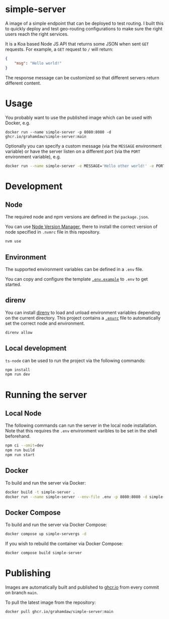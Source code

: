 # simple-server
A image of a simple endpoint that can be deployed to test routing. I built this to quickly deploy and test geo-routing configurations to make sure the right users reach the right services.

It is a Koa based Node JS API that returns some JSON when sent `GET` requests. For example, a `GET` request to `/` will return:
```json
{
    "msg": "Hello world!"
}
```

The response message can be customized so that different servers return different content.

# Usage
You probably want to use the published image which can be used with Docker, e.g.
```
docker run --name simple-server -p 8080:8080 -d ghcr.io/grahamdaw/simple-server:main
```

Optionally you can specify a custom message (via the `MESSAGE` environment variable) or have the server listen on a different port (via the `PORT` environment variable), e.g.
```bash
docker run --name simple-server -e MESSAGE='Hello other world!' -e PORT=3000 -p 3000:3000 -d ghcr.io/grahamdaw/simple-server:main
```


# Development

## Node

The required node and npm versions are defined in the `package.json`.

You can use [Node Version Manager](https://github.com/nvm-sh/nvm), there  to install the correct version of node specified in `.nvmrc` file in this repository.

```bash
nvm use
```

## Environment

The supported environment variables can be defined in a `.env` file. 

You can copy and configure the template [`.env.example`](.env.example) to `.env` to get started.


## direnv

You can install [direnv](https://github.com/direnv/direnv) to load and unload environment variables depending on the current directory. This project contains a [`.envrc`](.envrc) file to automatically set the correct node and environment. 

```bash
direnv allow
```

## Local development

`ts-node` can be used to run the project via the following commands:

```bash
npm install
npm run dev
```

# Running the server

## Local Node

The following commands can run the server in the local node installation. Note that this requires the `.env` environment varibles to be set in the shell beforehand. 

```bash
npm ci --omit=dev
npm run build
npm run start
```

## Docker

To build and run the server via Docker:

```bash
docker build -t simple-server .
docker run --name simple-server --env-file .env -p 8080:8080 -d simple-server
```

## Docker Compose

To build and run the server via Docker Compose:

```bash
docker compose up simple-servergs -d
```

If you wish to rebuild the container via Docker Compose:
```bash
docker compose build simple-server
```

# Publishing

Images are automatically built and published to [ghcr.io](https://github.com/grahamdaw/simple-server/pkgs/container/simple-server) from every commit on branch `main`.

To pull the latest image from the repository:
```
docker pull ghcr.io/grahamdaw/simple-server:main
```
